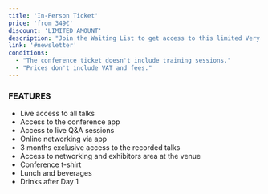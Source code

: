 ```yaml
---
title: 'In-Person Ticket'
price: 'from 349€'
discount: 'LIMITED AMOUNT'
description: "Join the Waiting List to get access to this limited Very Early Bird pricing!"
link: '#newsletter'
conditions:
  - "The conference ticket doesn't include training sessions."
  - "Prices don't include VAT and fees."
---
```


### FEATURES

- Live access to all talks
- Access to the conference app
- Access to live Q&A sessions
- Online networking via app
- 3 months exclusive access to the recorded talks
- Access to networking and exhibitors area at the venue
- Conference t-shirt
- Lunch and beverages
- Drinks after Day 1

